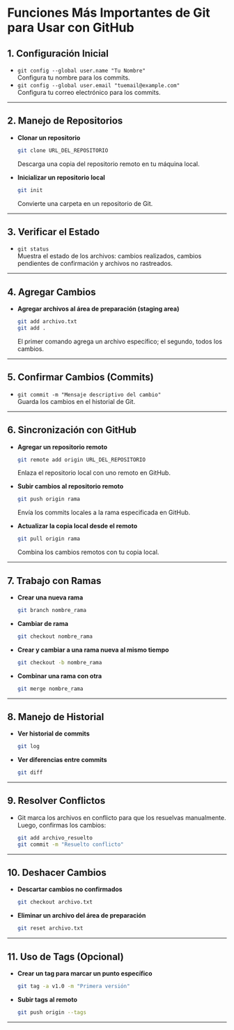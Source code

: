 
# Funciones Más Importantes de Git para Usar con GitHub

## 1. Configuración Inicial
- `git config --global user.name "Tu Nombre"`  
  Configura tu nombre para los commits.
- `git config --global user.email "tuemail@example.com"`  
  Configura tu correo electrónico para los commits.

---

## 2. Manejo de Repositorios
- **Clonar un repositorio**  
  ```bash
  git clone URL_DEL_REPOSITORIO
  ```  
  Descarga una copia del repositorio remoto en tu máquina local.

- **Inicializar un repositorio local**  
  ```bash
  git init
  ```  
  Convierte una carpeta en un repositorio de Git.

---

## 3. Verificar el Estado
- `git status`  
  Muestra el estado de los archivos: cambios realizados, cambios pendientes de confirmación y archivos no rastreados.

---

## 4. Agregar Cambios
- **Agregar archivos al área de preparación (staging area)**  
  ```bash
  git add archivo.txt
  git add .
  ```  
  El primer comando agrega un archivo específico; el segundo, todos los cambios.

---

## 5. Confirmar Cambios (Commits)
- `git commit -m "Mensaje descriptivo del cambio"`  
  Guarda los cambios en el historial de Git.

---

## 6. Sincronización con GitHub
- **Agregar un repositorio remoto**  
  ```bash
  git remote add origin URL_DEL_REPOSITORIO
  ```
  Enlaza el repositorio local con uno remoto en GitHub.

- **Subir cambios al repositorio remoto**  
  ```bash
  git push origin rama
  ```  
  Envía los commits locales a la rama especificada en GitHub.

- **Actualizar la copia local desde el remoto**  
  ```bash
  git pull origin rama
  ```  
  Combina los cambios remotos con tu copia local.

---

## 7. Trabajo con Ramas
- **Crear una nueva rama**  
  ```bash
  git branch nombre_rama
  ```
- **Cambiar de rama**  
  ```bash
  git checkout nombre_rama
  ```
- **Crear y cambiar a una rama nueva al mismo tiempo**  
  ```bash
  git checkout -b nombre_rama
  ```
- **Combinar una rama con otra**  
  ```bash
  git merge nombre_rama
  ```

---

## 8. Manejo de Historial
- **Ver historial de commits**  
  ```bash
  git log
  ```
- **Ver diferencias entre commits**  
  ```bash
  git diff
  ```

---

## 9. Resolver Conflictos
- Git marca los archivos en conflicto para que los resuelvas manualmente.  
  Luego, confirmas los cambios:
  ```bash
  git add archivo_resuelto
  git commit -m "Resuelto conflicto"
  ```

---

## 10. Deshacer Cambios
- **Descartar cambios no confirmados**  
  ```bash
  git checkout archivo.txt
  ```
- **Eliminar un archivo del área de preparación**  
  ```bash
  git reset archivo.txt
  ```

---

## 11. Uso de Tags (Opcional)
- **Crear un tag para marcar un punto específico**  
  ```bash
  git tag -a v1.0 -m "Primera versión"
  ```
- **Subir tags al remoto**  
  ```bash
  git push origin --tags
  ```

---
